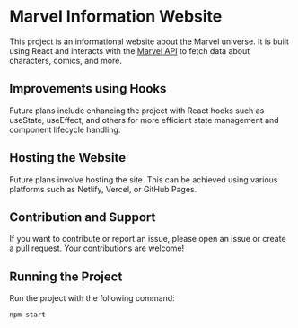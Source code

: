 # Marvel Information Website

This project is an informational website about the Marvel universe. It is built using React and interacts with the [Marvel API](https://developer.marvel.com/) to fetch data about characters, comics, and more.


## Improvements using Hooks
Future plans include enhancing the project with React hooks such as useState, useEffect, and others for more efficient state management and component lifecycle handling.

## Hosting the Website
Future plans involve hosting the site. This can be achieved using various platforms such as Netlify, Vercel, or GitHub Pages.

## Contribution and Support
If you want to contribute or report an issue, please open an issue or create a pull request. Your contributions are welcome!
## Running the Project

Run the project with the following command:

```bash
npm start
